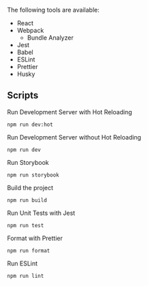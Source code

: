The following tools are available:

- React
- Webpack
  - Bundle Analyzer
- Jest
- Babel
- ESLint
- Prettier
- Husky

## Scripts

Run Development Server with Hot Reloading

```
npm run dev:hot
```

Run Development Server without Hot Reloading

```
npm run dev
```

Run Storybook

```
npm run storybook
```

Build the project

```
npm run build
```

Run Unit Tests with Jest

```
npm run test
```

Format with Prettier

```
npm run format
```

Run ESLint

```
npm run lint
```
